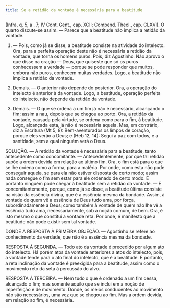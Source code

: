 ```yaml
---
title: Se a retidão da vontade é necessária para a beatitude
---
```


(Infra, q. 5, a . 7; IV Cont. Gent., cap. XCII; Compend. Theol., cap. CLXVI).
  O quarto discute-se assim. — Parece que a beatitude não implica a retidão da vontade.  

1. — Pois, como já se disse, a beatitude consiste na atividade do intelecto. Ora, para a perfeita operação deste não é necessária a retidão da vontade, que torna os homens puros. Pois, diz Agostinho: Não aprovo o que disse na oração — Deus, que quiseste que só os puros conhecessem a verdade — porque se pode responder que muitos, embora não puros, conhecem muitas verdades. Logo, a beatitude não implica a retidão da vontade.  

2. Demais. — O anterior não depende do posterior. Ora, a operação do intelecto é anterior à da vontade. Logo, a beatitude, operação perfeita do intelecto, não depende da retidão da vontade.  

3. Demais. — O que se ordena a um fim já não é necessário, alcançando o fim; assim a nau, depois que se chegou ao porto. Ora, a retidão da vontade, causada pela virtude, se ordena como para o fim, à beatitude. Logo, alcançada esta, já não é necessária aquela.  Mas, em contrário, diz a Escritura (Mt 5, 8): Bem-aventurados os limpos de coração, porque eles verão a Deus; e (Heb 12, 14): Segui a paz com todos, e a santidade, sem a qual ninguém verá o Deus.  

SOLUÇÃO. — A retidão da vontade é necessária para a beatitude, tanto antecedente como concomitante. — Antecedentemente, por que tal retidão supõe a ordem devida em relação ao último fim. Ora, o fim está para o que se lhe ordena como a forma, para a matéria. Por onde, como esta não pode conseguir aquela, se para ela não estiver disposta de certo modo; assim nada consegue o fim sem estar para ele ordenado de certo modo. E portanto ninguém pode chegar à beatitude sem a retidão da vontade. — E concomitantemente, porque, como já se disse, a beatitude última consiste na visão da essência divina, que é a essência mesma da bondade. Assim, à vontade de quem vê a essência de Deus tudo ama, por força, subordinadamente a Deus; como também à vontade de quem não lhe vê a essência tudo ama, necessariamente, sob a noção comum, de bem. Ora, é isto mesmo o que constitui a vontade reta. Por onde, é manifesto que a beatitude não pode existir sem tal vontade.  

DONDE A RESPOSTA À PRIMEIRA OBJEÇÃO. — Agostinho se refere ao conhecimento da verdade, que não é a essência mesma da bondade.  

RESPOSTA À SEGUNDA. — Todo ato da vontade é precedido por algum ato do intelecto. Há porém atos da vontade anteriores a atos do intelecto, pois, a vontade tende para o ato final do intelecto, que é a beatitude. E portanto, a reta inclinação da vontade é preexigida para a beatitude, assim como o movimento reto da seta à percussão do alvo.  

RESPOSTA À TERCEIRA. — Nem tudo o que é ordenado a um fim cessa, alcançado o fim; mas somente aquilo que se inclui em a noção de imperfeição e de movimento. Donde, os meios conducentes ao movimento não são necessários, uma vez que se chegou ao fim. Mas a ordem devida, em relação ao fim, é necessária.